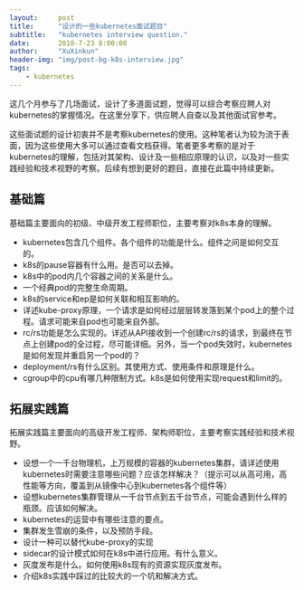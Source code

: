 ```yaml
---
layout:     post
title:      "设计的一些kubernetes面试题目"
subtitle:   "kubernetes interview question."
date:       2018-7-23 8:00:00
author:     "XuXinkun"
header-img: "img/post-bg-k8s-interview.jpg"
tags:
    - kubernetes
---
```


这几个月参与了几场面试，设计了多道面试题，觉得可以综合考察应聘人对kubernetes的掌握情况。在这里分享下，供应聘人自查以及其他面试官参考。

这些面试题的设计初衷并不是考察kubernetes的使用。这种笔者认为较为流于表面，因为这些使用大多可以通过查看文档获得。笔者更多考察的是对于kubernetes的理解，包括对其架构、设计及一些相应原理的认识，以及对一些实践经验和技术视野的考察。后续有想到更好的题目，直接在此篇中持续更新。

## 基础篇

基础篇主要面向的初级、中级开发工程师职位，主要考察对k8s本身的理解。

- kubernetes包含几个组件。各个组件的功能是什么。组件之间是如何交互的。
- k8s的pause容器有什么用。是否可以去掉。
- k8s中的pod内几个容器之间的关系是什么。
- 一个经典pod的完整生命周期。
- k8s的service和ep是如何关联和相互影响的。
- 详述kube-proxy原理，一个请求是如何经过层层转发落到某个pod上的整个过程。请求可能来自pod也可能来自外部。
- rc/rs功能是怎么实现的。详述从API接收到一个创建rc/rs的请求，到最终在节点上创建pod的全过程，尽可能详细。另外，当一个pod失效时，kubernetes是如何发现并重启另一个pod的？
- deployment/rs有什么区别。其使用方式、使用条件和原理是什么。
- cgroup中的cpu有哪几种限制方式。k8s是如何使用实现request和limit的。

## 拓展实践篇

拓展实践篇主要面向的高级开发工程师、架构师职位，主要考察实践经验和技术视野。

- 设想一个一千台物理机，上万规模的容器的kubernetes集群，请详述使用kubernetes时需要注意哪些问题？应该怎样解决？（提示可以从高可用，高性能等方向，覆盖到从镜像中心到kubernetes各个组件等）
- 设想kubernetes集群管理从一千台节点到五千台节点，可能会遇到什么样的瓶颈。应该如何解决。
- kubernetes的运营中有哪些注意的要点。
- 集群发生雪崩的条件，以及预防手段。
- 设计一种可以替代kube-proxy的实现
- sidecar的设计模式如何在k8s中进行应用。有什么意义。
- 灰度发布是什么。如何使用k8s现有的资源实现灰度发布。
- 介绍k8s实践中踩过的比较大的一个坑和解决方式。